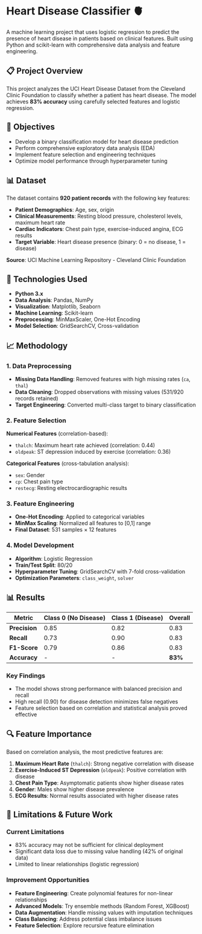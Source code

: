 # Heart Disease Classifier 🫀

A machine learning project that uses logistic regression to predict the presence of heart disease in patients based on clinical features. Built using Python and scikit-learn with comprehensive data analysis and feature engineering.

## 📋 Project Overview

This project analyzes the UCI Heart Disease Dataset from the Cleveland Clinic Foundation to classify whether a patient has heart disease. The model achieves **83% accuracy** using carefully selected features and logistic regression.

## 🎯 Objectives

- Develop a binary classification model for heart disease prediction
- Perform comprehensive exploratory data analysis (EDA)
- Implement feature selection and engineering techniques
- Optimize model performance through hyperparameter tuning

## 📊 Dataset

The dataset contains **920 patient records** with the following key features:

- **Patient Demographics**: Age, sex, origin
- **Clinical Measurements**: Resting blood pressure, cholesterol levels, maximum heart rate
- **Cardiac Indicators**: Chest pain type, exercise-induced angina, ECG results
- **Target Variable**: Heart disease presence (binary: 0 = no disease, 1 = disease)

**Source**: UCI Machine Learning Repository - Cleveland Clinic Foundation

## 🔧 Technologies Used

- **Python 3.x**
- **Data Analysis**: Pandas, NumPy
- **Visualization**: Matplotlib, Seaborn
- **Machine Learning**: Scikit-learn
- **Preprocessing**: MinMaxScaler, One-Hot Encoding
- **Model Selection**: GridSearchCV, Cross-validation


## 📈 Methodology

### 1. Data Preprocessing
- **Missing Data Handling**: Removed features with high missing rates (`ca`, `thal`)
- **Data Cleaning**: Dropped observations with missing values (531/920 records retained)
- **Target Engineering**: Converted multi-class target to binary classification

### 2. Feature Selection
**Numerical Features** (correlation-based):
- `thalch`: Maximum heart rate achieved (correlation: 0.44)
- `oldpeak`: ST depression induced by exercise (correlation: 0.36)

**Categorical Features** (cross-tabulation analysis):
- `sex`: Gender
- `cp`: Chest pain type
- `restecg`: Resting electrocardiographic results

### 3. Feature Engineering
- **One-Hot Encoding**: Applied to categorical variables
- **MinMax Scaling**: Normalized all features to [0,1] range
- **Final Dataset**: 531 samples × 12 features

### 4. Model Development
- **Algorithm**: Logistic Regression
- **Train/Test Split**: 80/20
- **Hyperparameter Tuning**: GridSearchCV with 7-fold cross-validation
- **Optimization Parameters**: `class_weight`, `solver`

## 📊 Results

| Metric | Class 0 (No Disease) | Class 1 (Disease) | Overall |
|--------|---------------------|-------------------|---------|
| **Precision** | 0.85 | 0.82 | 0.83 |
| **Recall** | 0.73 | 0.90 | 0.83 |
| **F1-Score** | 0.79 | 0.86 | 0.83 |
| **Accuracy** | - | - | **83%** |

### Key Findings

- The model shows strong performance with balanced precision and recall
- High recall (0.90) for disease detection minimizes false negatives
- Feature selection based on correlation and statistical analysis proved effective

## 🔍 Feature Importance

Based on correlation analysis, the most predictive features are:

1. **Maximum Heart Rate** (`thalch`): Strong negative correlation with disease
2. **Exercise-Induced ST Depression** (`oldpeak`): Positive correlation with disease
3. **Chest Pain Type**: Asymptomatic patients show higher disease rates
4. **Gender**: Males show higher disease prevalence
5. **ECG Results**: Normal results associated with higher disease rates

## 🚧 Limitations & Future Work

### Current Limitations
- 83% accuracy may not be sufficient for clinical deployment
- Significant data loss due to missing value handling (42% of original data)
- Limited to linear relationships (logistic regression)

### Improvement Opportunities
- **Feature Engineering**: Create polynomial features for non-linear relationships
- **Advanced Models**: Try ensemble methods (Random Forest, XGBoost)
- **Data Augmentation**: Handle missing values with imputation techniques
- **Class Balancing**: Address potential class imbalance issues
- **Feature Selection**: Explore recursive feature elimination
